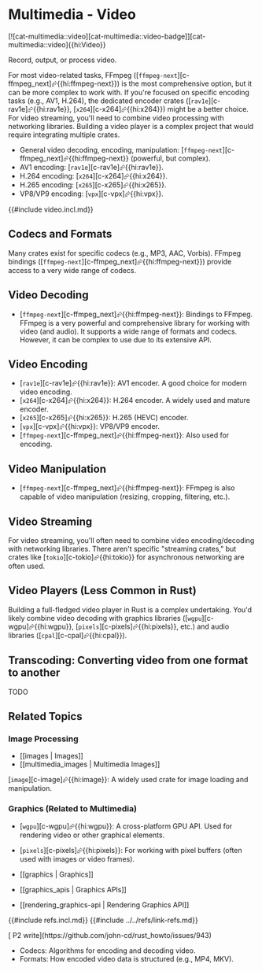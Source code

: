 # Multimedia - Video

[![cat-multimedia::video][cat-multimedia::video-badge]][cat-multimedia::video]{{hi:Video}}

Record, output, or process video.

For most video-related tasks, FFmpeg ([`ffmpeg-next`][c-ffmpeg_next]⮳{{hi:ffmpeg-next}}) is the most comprehensive option, but it can be more complex to work with. If you're focused on specific encoding tasks (e.g., AV1, H.264), the dedicated encoder crates ([`rav1e`][c-rav1e]⮳{{hi:rav1e}}, [`x264`][c-x264]⮳{{hi:x264}}) might be a better choice. For video streaming, you'll need to combine video processing with networking libraries. Building a video player is a complex project that would require integrating multiple crates.

- General video decoding, encoding, manipulation: [`ffmpeg-next`][c-ffmpeg_next]⮳{{hi:ffmpeg-next}} (powerful, but complex).
- AV1 encoding: [`rav1e`][c-rav1e]⮳{{hi:rav1e}}.
- H.264 encoding: [`x264`][c-x264]⮳{{hi:x264}}.
- H.265 encoding: [`x265`][c-x265]⮳{{hi:x265}}.
- VP8/VP9 encoding: [`vpx`][c-vpx]⮳{{hi:vpx}}.

{{#include video.incl.md}}

## Codecs and Formats

Many crates exist for specific codecs (e.g., MP3, AAC, Vorbis). FFmpeg bindings ([`ffmpeg-next`][c-ffmpeg_next]⮳{{hi:ffmpeg-next}}) provide access to a very wide range of codecs.

## Video Decoding

- [`ffmpeg-next`][c-ffmpeg_next]⮳{{hi:ffmpeg-next}}: Bindings to FFmpeg. FFmpeg is a very powerful and comprehensive library for working with video (and audio). It supports a wide range of formats and codecs. However, it can be complex to use due to its extensive API.

## Video Encoding

- [`rav1e`][c-rav1e]⮳{{hi:rav1e}}: AV1 encoder. A good choice for modern video encoding.
- [`x264`][c-x264]⮳{{hi:x264}}: H.264 encoder. A widely used and mature encoder.
- [`x265`][c-x265]⮳{{hi:x265}}: H.265 (HEVC) encoder.
- [`vpx`][c-vpx]⮳{{hi:vpx}}: VP8/VP9 encoder.
- [`ffmpeg-next`][c-ffmpeg_next]⮳{{hi:ffmpeg-next}}: Also used for encoding.

## Video Manipulation

- [`ffmpeg-next`][c-ffmpeg_next]⮳{{hi:ffmpeg-next}}: FFmpeg is also capable of video manipulation (resizing, cropping, filtering, etc.).

## Video Streaming

For video streaming, you'll often need to combine video encoding/decoding with networking libraries. There aren't specific "streaming crates," but crates like [`tokio`][c-tokio]⮳{{hi:tokio}} for asynchronous networking are often used.

## Video Players (Less Common in Rust)

Building a full-fledged video player in Rust is a complex undertaking. You'd likely combine video decoding with graphics libraries ([`wgpu`][c-wgpu]⮳{{hi:wgpu}}, [`pixels`][c-pixels]⮳{{hi:pixels}}, etc.) and audio libraries ([`cpal`][c-cpal]⮳{{hi:cpal}}).

## Transcoding: Converting video from one format to another

TODO

## Related Topics

### Image Processing

- [[images | Images]]
- [[multimedia_images | Multimedia Images]]

[`image`][c-image]⮳{{hi:image}}: A widely used crate for image loading and manipulation.

### Graphics (Related to Multimedia)

- [`wgpu`][c-wgpu]⮳{{hi:wgpu}}: A cross-platform GPU API. Used for rendering video or other graphical elements.
- [`pixels`][c-pixels]⮳{{hi:pixels}}: For working with pixel buffers (often used with images or video frames).

- [[graphics | Graphics]]
- [[graphics_apis | Graphics APIs]]
- [[rendering_graphics-api | Rendering Graphics API]]

{{#include refs.incl.md}}
{{#include ../../refs/link-refs.md}}

<div class="hidden">
[ P2 write](https://github.com/john-cd/rust_howto/issues/943)

- Codecs: Algorithms for encoding and decoding video.
- Formats: How encoded video data is structured (e.g., MP4, MKV).

</div>
